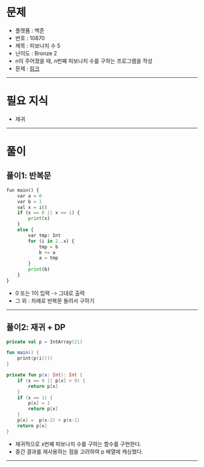 # 문제
- 플랫폼 : 백준
- 번호 : 10870
- 제목 : 피보나치 수 5
- 난이도 : Bronze 2
- n이 주어졌을 때, n번째 피보나치 수를 구하는 프로그램을 작성
- 문제 : <a href="https://www.acmicpc.net/problem/10870" target="_blank">링크</a>

---

# 필요 지식
- 재귀

---

# 풀이
## 풀이1: 반복문
```python
fun main() {
    var a = 0
    var b = 1
    val x = i()
    if (x == 0 || x == 1) {
        print(x)
    }
    else {
        var tmp: Int
        for (i in 2..x) {
            tmp = b
            b += a
            a = tmp
        }
        print(b)
    }
}
```
- 0 또는 1이 입력 -> 그대로 출력
- 그 외 : 차례로 반복문 돌려서 구하기

---

## 풀이2: 재귀 + DP
```kotlin
private val p = IntArray(21)

fun main() {
    print(p(i()))
}

private fun p(x: Int): Int {
    if (x == 0 || p[x] > 0) {
        return p[x]
    }
    if (x == 1) {
        p[x] = 1
        return p[x]
    }
    p[x] =  p(x-2) + p(x-1)
    return p[x]
}
```
- 재귀적으로 x번째 피보나치 수를 구하는 함수를 구현한다.
- 중간 결과를 재사용하는 점을 고려하여 p 배열에 캐싱했다.

---
